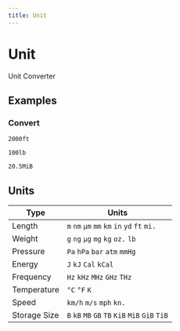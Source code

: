 ```yaml
---
title: Unit
---
```


# Unit

Unit Converter

## Examples

### Convert

```
2000ft
```

```
100lb
```

```
20.5MiB
```

## Units

| Type | Units |
|---|---|
| Length | `m` `nm` `µm` `mm` `km` `in` `yd` `ft` `mi.` |
| Weight | `g` `ng` `µg` `mg` `kg` `oz.` `lb` |
| Pressure | `Pa` `hPa` `bar` `atm` `mmHg` |
| Energy | `J` `kJ` `Cal` `kCal` |
| Frequency | `Hz` `kHz` `MHz` `GHz` `THz` |
| Temperature | `°C` `°F` `K` |
| Speed | `km/h` `m/s` `mph` `kn.` |
| Storage Size | `B` `kB` `MB` `GB` `TB` `KiB` `MiB` `GiB` `TiB` |
